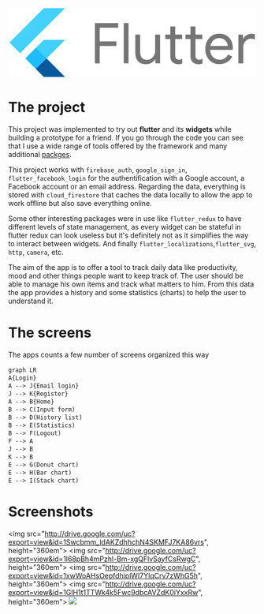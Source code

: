 ![Image](images/flutter_logo.png)

# The project

This project was implemented to try out **flutter** and its **widgets** while building a prototype for a friend. If you go through the code you can see that I use a wide range of tools offered by the framework and many additional [packges](https://pub.dev/packages/). 

This project works with `firebase_auth`,  `google_sign_in`,  `flutter_facebook_login` for the authentification with a Google account, a Facebook account or an email address. Regarding the data, everything is stored with `cloud_firestore` that caches the data locally to allow the app to work offline but also save everything online. 

Some other interesting packages were in use like `flutter_redux` to have different levels of state management, as every widget can be stateful in flutter redux can look useless but it's definitely not as it simplifies the way to interact between widgets. And finally `flutter_localizations`,`flutter_svg`, `http`, `camera`, etc.

The aim of the app is to offer a tool to track daily data like productivity, mood and other things people want to keep track of. The user should be able to manage his own items and track what matters to him. From this data the app provides a history and some statistics (charts) to help the user to understand it.

# The screens

The apps counts a few number of screens organized this way

```mermaid
graph LR
A{Login} 
A --> J{Email login}
J --> K{Register}
A --> B{Home}
B --> C(Input form)
B --> D(History list)
B --> E(Statistics)
B --> F(Logout)
F --> A
J --> B
K --> B
E --> G(Donut chart)
E --> H(Bar chart)
E --> I(Stack chart)
```
# Screenshots

<img src="http://drive.google.com/uc?export=view&id=1Swcbmm_ldAKZdhhchN4SKMFJ7KA86vrs", height="360em">
<img src="http://drive.google.com/uc?export=view&id=1l68pBh4mPzhl-Bm-xgQFlvSayfCsRwgC", height="360em">
<img src="http://drive.google.com/uc?export=view&id=1xwWoAHsOepfdhiplWI7YlqCrv7zWhG5h", height="360em">
<img src="http://drive.google.com/uc?export=view&id=1GlH1t1TTWk4k5Fwc9dbcAVZdK0iYxxRw", height="360em">
<img src="https://thumbs.gfycat.com/GoldenCaringBurro-size_restricted.gif" height="300em" />